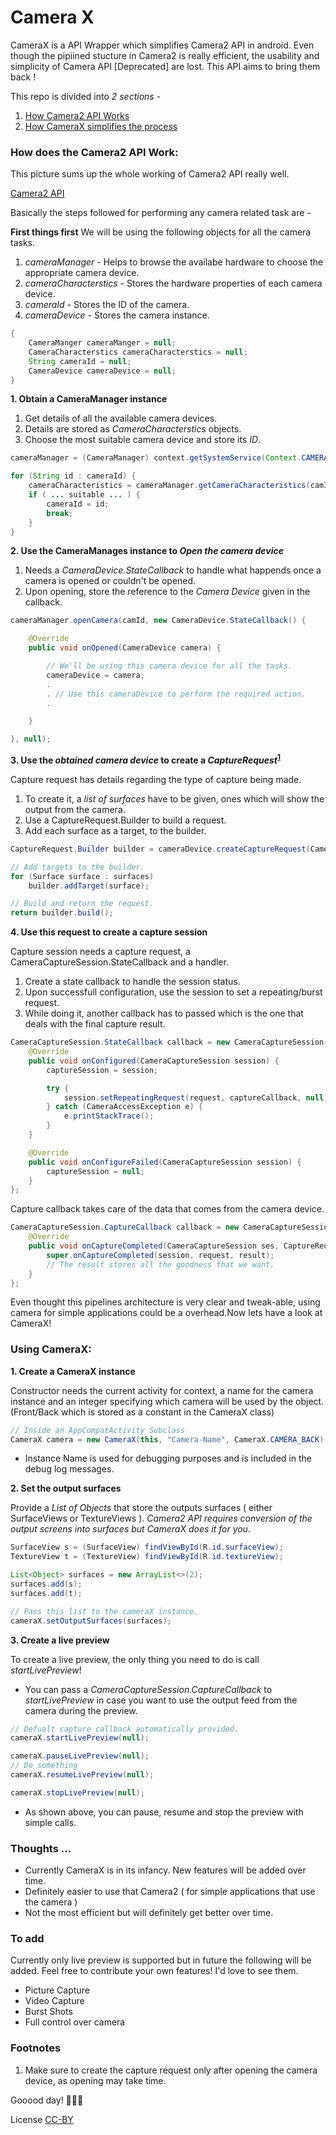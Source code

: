 
# Camera X
CameraX is a API Wrapper which simplifies Camera2 API in android. Even though the pipiined stucture in Camera2 is really efficient, the usability and simplicity of Camera API [Deprecated] are lost. This API aims to bring them back !    

This repo is divided into _2 sections_ - 
1. [How Camera2 API Works](#Cam2APIWorking)
2. [How CameraX simplifies the process](#CamXWorking)

### <a name="Cam2APIWorking">How does the Camera2 API Work</a>:
This picture sums up the whole working of Camera2 API really well.

[Camera2 API](http://cfile25.uf.tistory.com/image/2663323C58D2503E0C889F "Camera2 API")

Basically the steps followed for performing any camera related task are -  

__First things first__
We will be using the following objects for all the camera tasks.
1. _cameraManager_ - Helps to browse the availabe hardware to choose the appropriate camera
device.
2. _cameraCharacterstics_ - Stores the hardware properties of each camera device.
3. _cameraId_ - Stores the ID of the camera.
4. _cameraDevice_ - Stores the camera instance.

```java
{
    CameraManger cameraManger = null;
    CameraCharacterstics cameraCharacterstics = null;
    String cameraId = null;
    CameraDevice cameraDevice = null;
}
```    


__1. Obtain a CameraManager instance__
1. Get details of all the available camera devices.
2. Details are stored as _CameraCharacterstics_ objects.
3. Choose the most suitable camera device and store its _ID_.

```java
cameraManager = (CameraManager) context.getSystemService(Context.CAMERA_SERVICE);

for (String id : cameraId) {
    cameraCharacteristics = cameraManager.getCameraCharacteristics(camId);
    if ( ... suitable ... ) {
        cameraId = id;
        break;
    }
}    
```    


__2. Use the CameraManages instance to _Open the camera device___
1. Needs a _CameraDevice.StateCallback_ to handle what happends once a camera is opened or couldn't be opened.
2. Upon opening, store the reference to the _Camera Device_ given in the callback.
```java
cameraManager.openCamera(camId, new CameraDevice.StateCallback() {

    @Override
    public void onOpened(CameraDevice camera) {

        // We'll be using this camera device for all the tasks.
        cameraDevice = camera;
        .
        . // Use this cameraDevice to perform the required action.
        .

    }

}, null);
```
   
   
__3. Use the _obtained camera device_ to create a _CaptureRequest_<sup>[1](#CameraCaptureRequest)</sup>__

Capture request has details regarding the type of capture being made.
1. To create it, a _list of surfaces_ have to be given, ones which will show the output from the camera.
2. Use a CaptureRequest.Builder to build a request.
3. Add each surface as a target, to the builder.


```java
CaptureRequest.Builder builder = cameraDevice.createCaptureRequest(CameraDevice.TEMPLATE_PREVIEW);

// Add targets to the builder.
for (Surface surface : surfaces)
    builder.addTarget(surface);

// Build and return the request.
return builder.build();

```

__4. Use this request to create a capture session__

Capture session needs a capture request, a CameraCaptureSession.StateCallback and a handler.
1. Create a state callback to handle the session status.
2. Upon successfull configuration, use the session to set a repeating/burst request.
3. While doing it, another callback has to passed which is the one that deals with the final capture result.

```java
CameraCaptureSession.StateCallback callback = new CameraCaptureSession.StateCallback() {
    @Override
    public void onConfigured(CameraCaptureSession session) {
        captureSession = session;

        try {
            session.setRepeatingRequest(request, captureCallback, null);
        } catch (CameraAccessException e) {
            e.printStackTrace();
        }
    }

    @Override
    public void onConfigureFailed(CameraCaptureSession session) {
        captureSession = null;
    }
};
 ```
Capture callback takes care of the data that comes from the camera device.
```java
CameraCaptureSession.CaptureCallback callback = new CameraCaptureSession.CaptureCallback() {
    @Override
    public void onCaptureCompleted(CameraCaptureSession ses, CaptureRequest request, TotalCaptureResult result) {
        super.onCaptureCompleted(session, request, result);
        // The result stores all the goodness that we want.
    }
};
```

Even thought this pipelines architecture is very clear and tweak-able, using camera for simple applications could be a overhead.Now lets have a look at CameraX!

### <a name="CamXWorking">Using CameraX</a>:

__1. Create a CameraX instance__

Constructor needs the current activity for context, a name for the camera instance and an integer specifying which camera will be used by the object. (Front/Back which is stored as a constant in the CameraX class)
```java
// Inside an AppCompatActivity Subclass
CameraX camera = new CameraX(this, "Camera-Name", CameraX.CAMERA_BACK);
```
 - Instance Name is used for debugging purposes and is included in the debug log messages.

__2. Set the output surfaces__

Provide a _List of Objects_ that store the outputs surfaces ( either SurfaceViews or TextureViews ). _Camera2 API requires conversion of the output screens into surfaces but CameraX does it for you_.

```java
SurfaceView s = (SurfaceView) findViewById(R.id.surfaceView);
TextureView t = (TextureView) findViewById(R.id.textureView);

List<Object> surfaces = new ArrayList<>(2);
surfaces.add(s);
surfaces.add(t);

// Pass this list to the cameraX instance.
cameraX.setOutputSurfaces(surfaces);
```

__3. Create a live preview__  

To create a live preview, the only thing you need to do is call _startLivePreview_!
- You can pass a _CameraCaptureSession.CaptureCallback_ to _startLivePreview_ in case you want to use the output feed from the camera during the preview.

```java
// Defualt capture callback automatically provided.
cameraX.startLivePreview(null);

cameraX.pauseLivePreview(null);
// Do something
cameraX.resumeLivePreview(null);

cameraX.stopLivePreview(null);
```
- As shown above, you can pause, resume and stop the preview with simple calls.

### Thoughts ...
- Currently CameraX is in its infancy. New features will be added over time.
- Definitely easier to use that Camera2 ( for simple applications that use the camera )
- Not the most efficient but will definitely get better over time.

### To add
Currently only live preview is supported but in future the following will be added. Feel free to contribute your own features! I'd love to see them.
 - Picture Capture
 - Video Capture
 - Burst Shots
 - Full control over camera
 
### Footnotes
1. <a name="CameraCaptureRequest">Make sure to create the capture request only after opening the camera device, as opening may take time.</a>
  
    
    
Gooood day! 🍰🍰🍰
  
    
    
License [CC-BY](https://creativecommons.org/licenses/by/3.0/)
